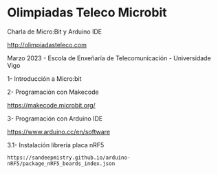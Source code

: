 # Olimpiadas Teleco Microbit
Charla de Micro:Bit y Arduino IDE

http://olimpiadasteleco.com

Marzo 2023 - Escola de Enxeñaría de Telecomunicación - Universidade Vigo

1- Introducción a Micro:bit

2- Programación con Makecode

https://makecode.microbit.org/

3- Programación con Arduino IDE

https://www.arduino.cc/en/software

3.1- Instalación librería placa nRF5
```
https://sandeepmistry.github.io/arduino-nRF5/package_nRF5_boards_index.json
```

